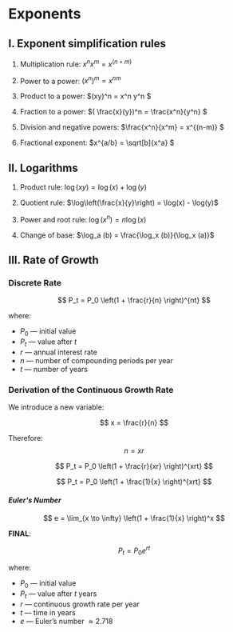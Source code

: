 #  Exponents
## I. Exponent simplification rules

1. Multiplication rule: $x^n x^m = x^{(n+m)}$

2. Power to a power: $(x^n)^m = x^{nm}$

3. Product to a power: $(xy)^n = x^n y^n $

4. Fraction to a power: $( \frac{x}{y})^n = \frac{x^n}{y^n} $

5. Division and negative powers: $\frac{x^n}{x^m} = x^{(n-m)} $

6. Fractional exponent: $x^{a/b} = \sqrt[b]{x^a} $

## II. Logarithms

1. Product rule: $\log(xy) = \log(x) + \log(y)$

2. Quotient rule: $\log\left(\frac{x}{y}\right) = \log(x) - \log(y)$

3. Power and root rule: $\log(x^n) = n \log(x)$

4. Change of base: $\log_a (b) = \frac{\log_x (b)}{\log_x (a)}$


## III. Rate of Growth

### __Discrete Rate__

$$
P_t = P_0 \left(1 + \frac{r}{n} \right)^{nt}
$$


where:
- $P_0$ — initial value
- $P_t$ — value after $t$  
- $r$ — annual interest rate
- $n$ — number of compounding periods per year
- $t$ — number of years


### **Derivation of the Continuous Growth Rate**

We introduce a new variable: 

$$
x = \frac{r}{n}
$$

Therefore: 
$$
n = xr
$$

$$
P_t = P_0 \left(1 + \frac{r}{xr} \right)^{xrt}
$$

$$
P_t = P_0 \left(1 + \frac{1}{x} \right)^{xrt}
$$

#### _Euler's Number_

$$
e = \lim_{x \to \infty} \left(1 + \frac{1}{x} \right)^x
$$

__FINAL__:
 
$$
P_t = P_0 e^{rt}
$$

where:
- $P_0$ — initial value
- $P_t$ — value after $t$ years
- $r$ — continuous growth rate per year
- $t$ — time in years
- $e$ — Euler’s number $\approx 2.718$


